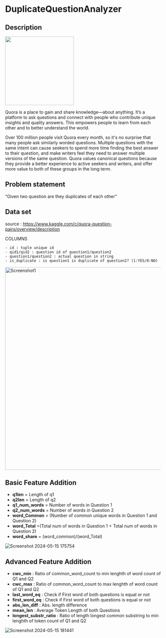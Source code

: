 # DuplicateQuestionAnalyzer

## Description 

<img src="https://user-images.githubusercontent.com/20265851/132982880-34ee5dc5-c358-4105-ae02-2eca800acb47.png" height="222px"/>

Quora is a place to gain and share knowledge—about anything. It’s a platform to ask questions and connect with people who contribute unique insights and quality answers. This empowers people to learn from each other and to better understand the world.

Over 100 million people visit Quora every month, so it's no surprise that many people ask similarly worded questions. Multiple questions with the same intent can cause seekers to spend more time finding the best answer to their question, and make writers feel they need to answer multiple versions of the same question. Quora values canonical questions because they provide a better experience to active seekers and writers, and offer more value to both of these groups in the long term.

## Problem statement 

“Given two question are they duplicates of each other”

## Data set 

source : https://www.kaggle.com/c/quora-question-pairs/overview/description

COLUMNS 

    - id : tuple unique id
    - qid1/qid2 : question id of question1/question2 
    - question1/question2 : actual question in string 
    - is_duplicate : is question1 is duplicate of question2? (1:YES/0:NO) 
    
<img width="656" alt="Screenshot1" src="https://github.com/abhishekwazal/DuplicateQuestionAnalyzer/assets/95206285/ff122d9b-3ee3-4008-8249-18e8579212cb">

## Basic Feature Addition 
 - ____q1len____ = Length of q1
 - ____q2len____ = Length of q2
 - ____q1_num_words____ = Number of words in Question 1
 - ____q2_num_words____ = Number of words in Question 2
 - ____word_Common____ = (Number of common unique words in Question 1 and Question 2)
 - ____word_Total____ =(Total num of words in Question 1 + Total num of words in Question 2)
 - ____word_share____ = (word_common)/(word_Total)
   
![Screenshot 2024-05-15 175754](https://github.com/abhishekwazal/DuplicateQuestionAnalyzer/assets/95206285/d9170762-4289-4a47-8339-7c3dc07d5dc3)

## Advanced Feature Addition 
- __cwc_min__ :  Ratio of common_word_count to min lenghth of word count of Q1 and Q2 
- __cwc_max__ :  Ratio of common_word_count to max lenghth of word count of Q1 and Q2 
- __last_word_eq__ :  Check if First word of both questions is equal or not
- __first_word_eq__ :  Check if First word of both questions is equal or not
- __abs_len_diff__ :  Abs. length difference
- __mean_len__ :  Average Token Length of both Questions
- __longest_substr_ratio__ :  Ratio of length longest common substring to min lenghth of token count of Q1 and Q2

![Screenshot 2024-05-15 181441](https://github.com/abhishekwazal/DuplicateQuestionAnalyzer/assets/95206285/dd542c11-3192-4d36-b80d-bc8c1ce1c293)
